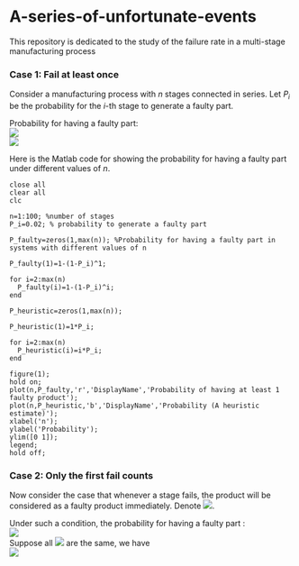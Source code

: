 # A-series-of-unfortunate-events
This repository is dedicated to the study of the failure rate in a multi-stage manufacturing process

### Case 1: Fail at least once

Consider a manufacturing process with *n* stages connected in series. Let *P<sub>i</sub>* be the probability for the *i*-th stage to generate a faulty part. 

Probability for having a faulty part:  
<img src="https://latex.codecogs.com/gif.latex?=~1-{\text{Prob~(~not~having~a~single~faulty~part~in~all~}}n{\text{~stages)}}" />  
<img src="https://latex.codecogs.com/gif.latex?\Rightarrow~1-\Pi_{i=1}^{n}(1-P_i)" />  

Here is the Matlab code for showing the probability for having a faulty part under different values of *n*.

```
close all
clear all
clc

n=1:100; %number of stages
P_i=0.02; % probability to generate a faulty part

P_faulty=zeros(1,max(n)); %Probability for having a faulty part in systems with different values of n

P_faulty(1)=1-(1-P_i)^1;

for i=2:max(n)
  P_faulty(i)=1-(1-P_i)^i;
end

P_heuristic=zeros(1,max(n));

P_heuristic(1)=1*P_i;

for i=2:max(n)
  P_heuristic(i)=i*P_i;
end

figure(1);
hold on;
plot(n,P_faulty,'r','DisplayName','Probability of having at least 1 faulty product');
plot(n,P_heuristic,'b','DisplayName','Probability (A heuristic estimate)');
xlabel('n');
ylabel('Probability');
ylim([0 1]);
legend;
hold off;

```


### Case 2: Only the first fail counts

Now consider the case that whenever a stage fails, the product will be considered as a faulty product immediately. Denote <img src="https://latex.codecogs.com/gif.latex?=\bar{P_i}=1-P_i" />.  

Under such a condition, the probability for having a faulty part :  
<img src="https://latex.codecogs.com/gif.latex?=P_1+\bar{P_1}P_2+\bar{P_1}\bar{P_2}P_3\cdots" />  
Suppose all <img src="https://latex.codecogs.com/gif.latex?P_i" /> are the same, we have  
<img src="https://latex.codecogs.com/gif.latex?=P_i+\bar{P_i}P_i+\bar{P_i}\bar{P_i}P_i\cdots\bar{P_i}^{n-1}P_i" />

